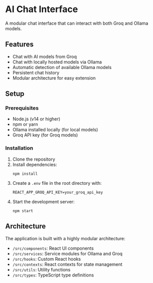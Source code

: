 # AI Chat Interface

A modular chat interface that can interact with both Groq and Ollama models.

## Features

- Chat with AI models from Groq
- Chat with locally hosted models via Ollama
- Automatic detection of available Ollama models
- Persistent chat history
- Modular architecture for easy extension

## Setup

### Prerequisites

- Node.js (v14 or higher)
- npm or yarn
- Ollama installed locally (for local models)
- Groq API key (for Groq models)

### Installation

1. Clone the repository
2. Install dependencies:
   ```
   npm install
   ```
3. Create a `.env` file in the root directory with:
   ```
   REACT_APP_GROQ_API_KEY=your_groq_api_key
   ```
4. Start the development server:
   ```
   npm start
   ```

## Architecture

The application is built with a highly modular architecture:

- `/src/components`: React UI components
- `/src/services`: Service modules for Ollama and Groq
- `/src/hooks`: Custom React hooks
- `/src/contexts`: React contexts for state management
- `/src/utils`: Utility functions
- `/src/types`: TypeScript type definitions
